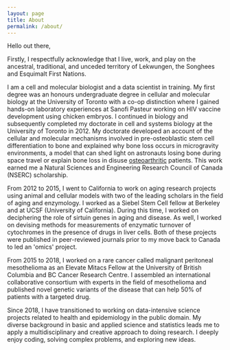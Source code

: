 ```yaml
---
layout: page
title: About
permalink: /about/
---
```


Hello out there,

Firstly, I respectfully acknowledge that I live, work, and play on the ancestral, traditional, and unceded territory of Lekwungen, the Songhees and Esquimalt First Nations.

I am a cell and molecular biologist and a data scientist in training. My first degree was an honours undergraduate degree in cellular and molecular biology at the University of Toronto with a co-op distinction where I gained hands-on laboratory experiences at Sanofi Pasteur working on HIV vaccine development using chicken embryos. I continued in biology and subsequently completed my doctorate in cell and systems biology at the University of Toronto in 2012. My doctorate developed an account of the cellular and molecular mechanisms involved in pre-osteoblastic stem cell differentiation to bone and explained why bone loss occurs in microgravity environments, a model that can shed light on astronauts losing bone during space travel or explain bone loss in disuse [osteoarthritic](https://onlinelibrary.wiley.com/doi/pdfdirect/10.1002/art.38256) patients.  This work earned me a Natural Sciences and Engineering Research Council of Canada (NSERC) scholarship.

From 2012 to 2015, I went to California to work on aging research projects using animal and cellular models with two of the leading scholars in the field of aging and enzymology. I worked as a Siebel Stem Cell fellow at Berkeley and at UCSF (University of California). During this time, I worked on deciphering the role of sirtuin genes in aging and disease. As well, I worked on devising methods for measurements of enzymatic turnover of cytochromes in the presence of drugs in liver cells. Both of these projects were published in peer-reviewed journals prior to my move back to Canada to led an 'omics' project.

From 2015 to 2018, I worked on a rare cancer called malignant peritoneal mesothelioma as an Elevate Mitacs Fellow at the University of British Columbia and BC Cancer Research Centre. I assembled an international collaborative consortium with experts in the field of mesothelioma and published novel genetic variants of the disease that can help 50% of patients with a targeted drug. 

Since 2018, I have transitioned to working on data-intensive science projects related to health and epidemiology in the public domain.  My diverse background in basic and applied science and statistics leads me to apply a multidisciplinary and creative approach to doing research. I deeply enjoy coding, solving complex problems, and exploring new ideas.

